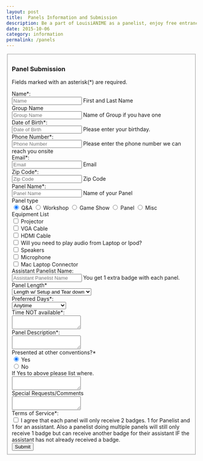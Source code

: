 ```yaml
---
layout: post
title:  Panels Information and Submission
description: Be a part of LouisiANIME as a panelist, enjoy free entrance to the convention and actively sharing your passions! Start discussions, teach craft, demo your art, and have a blast!
date: 2015-10-06
category: information
permalink: /panels
---
```



<form action="http://www.louisianime.com/formtools/process.php" method="post">
<input type="hidden" name="form_tools_form_id" value="17"/>
<fieldset>

<!-- Form Name -->
<h3>Panel Submission</h3>
<p>Fields marked with an asterisk(*) are required.</p>

<!-- Text input-->
<div class="form-group">
  <label class="col-md-4 control-label" for="Name">Name*:</label>  
  <div class="col-md-4">
  <input id="Name" name="Name" type="text" placeholder="Name" class="form-control input-md" required="">
  <span class="help-block">First and Last Name</span>  
  </div>
</div>

<!-- Text input-->
<div class="form-group">
  <label class="col-md-4 control-label" for="Group_name">Group Name</label>  
  <div class="col-md-4">
  <input id="Group_name" name="Group_name" type="text" placeholder="Group Name" class="form-control input-md">
  <span class="help-block">Name of Group if you have one</span>  
  </div>
</div>

<!-- Text input-->
<div class="form-group">
  <label class="col-md-4 control-label" for="Date_of_Birth">Date of Birth*:</label>  
  <div class="col-md-4">
  <input id="Date_of_Birth" name="Date_of_Birth" type="text" placeholder="Date of Birth" class="form-control input-md" required="">
  <span class="help-block">Please enter your birthday.</span>  
  </div>
</div>

<!-- Text input-->
<div class="form-group">
  <label class="col-md-4 control-label" for="Phone_Number">Phone Number*:</label>  
  <div class="col-md-4">
  <input id="Phone_Number" name="Phone_Number" type="text" placeholder="Phone Number" class="form-control input-md" required="">
  <span class="help-block">Please enter the phone number we can reach you onsite</span>  
  </div>
</div>

<!-- Text input-->
<div class="form-group">
  <label class="col-md-4 control-label" for="Email">Email*:</label>  
  <div class="col-md-4">
  <input id="Email" name="Email" type="text" placeholder="Email" class="form-control input-md" required="">
  <span class="help-block">Email</span>  
  </div>
</div>

<!-- Text input-->
<div class="form-group">
  <label class="col-md-4 control-label" for="Zip_Code">Zip Code*:</label>  
  <div class="col-md-4">
  <input id="Zip_Code" name="Zip_Code" type="text" placeholder="Zip Code" class="form-control input-md" required="">
  <span class="help-block">Zip Code</span>  
  </div>
</div>

<!-- Text input-->
<div class="form-group">
  <label class="col-md-4 control-label" for="Panel_Name">Panel Name*:</label>  
  <div class="col-md-4">
  <input id="Panel_Name" name="Panel_Name" type="text" placeholder="Panel Name" class="form-control input-md" required="">
  <span class="help-block">Name of your Panel</span>  
  </div>
</div>

<!-- Multiple Radios (inline) -->
<div class="form-group">
  <label class="col-md-4 control-label" for="Panel_Type">Panel type</label>
  <div class="col-md-4"> 
    <label class="radio-inline" for="Panel_Type_0">
      <input type="radio" name="Panel_Type" id="Panel_Type_0" value="Q&amp;A" checked="checked">
      Q&amp;A
    </label> 
    <label class="radio-inline" for="Panel_Type_1">
      <input type="radio" name="Panel_Type" id="Panel_Type_1" value="Workshop">
      Workshop
    </label> 
    <label class="radio-inline" for="Panel_Type_2">
      <input type="radio" name="Panel_Type" id="Panel_Type_2" value="Game Show">
      Game Show
    </label> 
    <label class="radio-inline" for="Panel_Type_3">
      <input type="radio" name="Panel_Type" id="Panel_Type_3" value="Panel">
      Panel
    </label> 
    <label class="radio-inline" for="Panel_Type_4">
      <input type="radio" name="Panel_Type" id="Panel_Type_4" value="Misc">
      Misc
    </label>
  </div>
</div>

<!-- Multiple Checkboxes -->
<div class="form-group">
  <label class="col-md-4 control-label" for="Equipment_List">Equipment List</label>
  <div class="col-md-4">
  <div class="checkbox">
    <label for="Equipment_List_0">
      <input type="checkbox" name="Equipment_List" id="Equipment_List_0" value="Projector">
      Projector
    </label>
	</div>
  <div class="checkbox">
    <label for="Equipment_List_1">
      <input type="checkbox" name="Equipment_List" id="Equipment_List_1" value="VGA Cable">
      VGA Cable
    </label>
	</div>
  <div class="checkbox">
    <label for="Equipment_List_2">
      <input type="checkbox" name="Equipment_List" id="Equipment_List_2" value="HDMI Cable">
      HDMI Cable
    </label>
	</div>
  <div class="checkbox">
    <label for="Equipment_List_3">
      <input type="checkbox" name="Equipment_List" id="Equipment_List_3" value="Will you need to play audio from Laptop or Ipod?">
      Will you need to play audio from Laptop or Ipod?
    </label>
	</div>
  <div class="checkbox">
    <label for="Equipment_List_4">
      <input type="checkbox" name="Equipment_List" id="Equipment_List_4" value="Speakers">
      Speakers
    </label>
	</div>
  <div class="checkbox">
    <label for="Equipment_List_5">
      <input type="checkbox" name="Equipment_List" id="Equipment_List_5" value="Microphone">
      Microphone
    </label>
	</div>
  <div class="checkbox">
    <label for="Equipment_List_6">
      <input type="checkbox" name="Equipment_List" id="Equipment_List_6" value="Mac Laptop Connector">
      Mac Laptop Connector
    </label>
	</div>
  </div>
</div>

<!-- Text input-->
<div class="form-group">
  <label class="col-md-4 control-label" for="Assistant_Panelist_Name">Assistant Panelist Name:</label>  
  <div class="col-md-4">
  <input id="Assistant_Panelist_Name" name="Assistant_Panelist_Name" type="text" placeholder="Assistant Panelist Name" class="form-control input-md">
  <span class="help-block">You get 1 extra badge with each panel.</span>  
  </div>
</div>

<!-- Button Drop Down -->
<div class="form-group">
  <label class="col-md-4 control-label" for="Panel_Length">Panel Length*</label>
  <div class="col-md-4">
    <div class="input-group">
      <div class="input-group-btn">
        <select type="button" class="btn btn-default dropdown-toggle" data-toggle="dropdown" id="Panel_Length" name="Panel_Length" required="">
          <option>Length w/ Setup and Tear down</option>
          <option value="60 Minutes">60 Minutes</option>
          <option value="90 Minutes">90 Minutes</option>
          <option value="120 Minutes">120 Minutes</option>
          <option value="Over 120 Minutes">Longer</option>
        </select>
      </div>
    </div>
  </div>
</div>

<!-- Button Drop Down -->
<div class="form-group">
  <label class="col-md-4 control-label" for="Preferred_Day">Preferred Days*:</label>
  <div class="col-md-4">
    <div class="input-group">
      <div class="input-group-btn">
        <select type="button" class="btn btn-default dropdown-toggle" id="Preferred_Day" name="Preferred_Day" placeholder="Preferred Day" required="">
          <option value="Anytime">Anytime<span class="caret"></span></option>
          <option value="Friday Any">Friday Any</option>
          <option value="Friday- Morning">Friday- Morning</option>
          <option value="Friday- Afternoon">Friday- Afternoon</option>
          <option value="Friday- Evening">Friday- Evening</option>
          <option value="Friday- Late night">Friday- Late night</option>
          <option value="Saturday Any">Saturday Any</option>
          <option value="Saturday-Morning">Saturday-Morning</option>
          <option value="Saturday- Day">Saturday- Day</option>
          <option value="Saturday- Afternoon">Saturday- Afternoon</option>
          <option value="Saturday- Evening">Saturday- Evening</option>
          <option value="Saturday- Late night">Saturday- Late night</option>
          <option value="Sunday-Any">Sunday-Any</option>
          <option value="Sunday- Morning">Sunday- Morning</option>
          <option value="Sunday- Afternoon">Sunday- Afternoon</option>
        </select>
      </div>
    </div>
  </div>
</div>

<!-- Textarea -->
<div class="form-group">
  <label class="col-md-4 control-label" for="Time_NOT_available">Time NOT available*:</label>
  <div class="col-md-4">                     
    <textarea class="form-control" id="Time_NOT_available" name="Time_NOT_available"></textarea>
  </div>
</div>

<!-- Textarea -->
<div class="form-group">
  <label class="col-md-4 control-label" for="Panel_Description_for_Program_Guide">Panel Description*:</label>
  <div class="col-md-4">                     
    <textarea class="form-control" id="Panel_Description_for_Program_Guide" name="Panel_Description_for_Program_Guide" required></textarea>
  </div>
</div>

<!-- Multiple Radios -->
<div class="form-group">
  <label class="col-md-4 control-label" for="Previous_con">Presented at other conventions?*</label>
  <div class="col-md-4">
  <div class="radio">
    <label for="Previous_con_0">
      <input type="radio" name="Previous_con" id="Previous_con_0" value="yes" checked="checked">
      Yes
    </label>
	</div>
  <div class="radio">
    <label for="Previous_con_1">
      <input type="radio" name="Previous_con" id="Previous_con_1" value="no">
      No
    </label>
	</div>
  </div>
</div>

<!-- Textarea -->
<div class="form-group">
  <label class="col-md-4 control-label" for="IF_yes_to_above_">If Yes to above please list where.</label>
  <div class="col-md-4">                     
    <textarea class="form-control" id="IF_yes_to_above_ " name="IF_yes_to_above_"></textarea>
  </div>
</div>

<!-- Textarea -->
<div class="form-group">
  <label class="col-md-4 control-label" for="special_requests_comments">Special Requests/Comments</label>
  <div class="col-md-4">                     
    <textarea class="form-control" id="special_requests_comments" name="special_requests_comments"></textarea>
  </div>
</div>

<!-- Multiple Checkboxes -->
<div class="form-group">
  <label class="col-md-4 control-label" for="terms_of_service">Terms of Service*:</label>
  <div class="col-md-4">
  <div class="checkbox">
    <label for="checkboxes-0">
      <input type="checkbox" name="terms_of_service" id="terms_of_service" required>
      I agree that each panel will only receive 2 badges. 1 for Panelist and 1 for an assistant. Also a panelist doing multiple panels will still only receive 1 badge but can receive another badge for their assistant IF the assistant has not already received a badge.
    </label>
	</div>
  </div>
</div>

<div class="form-group">
  <div class="col-md-4">
	<button type="submit" class="btn btn-dark big">Submit</button>
  </div>
</div>

</fieldset>
</form>